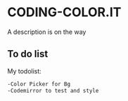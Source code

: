 # CODING-COLOR.IT

A description is on the way

## To do list

My todolist:

```bash
-Color Picker for Bg
-Codemirror to test and style
```